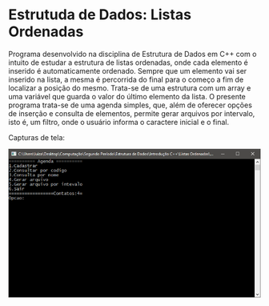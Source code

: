 # Estrutuda de Dados: Listas Ordenadas

  Programa desenvolvido na disciplina de Estrutura de Dados em C++ com o intuito de estudar a estrutura de listas ordenadas, onde cada elemento é inserido é automaticamente ordenado. Sempre que um elemento vai ser inserido na lista, a mesma é percorrida do final para o começo a fim de localizar a posição do mesmo. Trata-se de uma estrutura com um array e uma variável que guarda o valor do último elemento da lista. 
  O presente programa trata-se de uma agenda simples, que, além de oferecer opções de inserção e consulta de elementos, permite gerar arquivos por intervalo, isto é, um filtro, onde o usuário informa o caractere inicial e o final.  
  
Capturas de tela:

![Captura do menu](screenshots/captura_listas_ordenadas.png)
